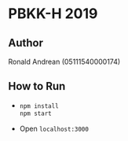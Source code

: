 # PBKK-H 2019

## Author

Ronald Andrean (05111540000174)

## How to Run

- ```sh
  npm install
  npm start
  ```

- Open `localhost:3000`

